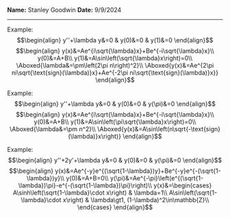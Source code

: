 **Name:** Stanley Goodwin
**Date:** 9/9/2024

---

Example:
$$\begin{align}
y''+\lambda y&=0 & y(0)&=0 & y(1)&=0
\end{align}$$
$$\begin{align}
y(x)&=Ae^{i\sqrt{\lambda}x}+Be^{-i\sqrt{\lambda}x}\\
y(0)&=A+B\\
y(1)&=A\sin\left(\sqrt{\lambda}x\right)=0\\
\Aboxed{\lambda&=\pm\left(2\pi n\right)^2}\\
\Aboxed{y(x)&=Ae^{2\pi ni\sqrt{\text{sign}(\lambda)}x}+Ae^{-2\pi ni\sqrt{\text{sign}(\lambda)}x}}
\end{align}$$

Example:
$$\begin{align}
y''+\lambda y&=0 & y(0)&=0 & y(\pi)&=0
\end{align}$$
$$\begin{align}
y(x)&=Ae^{i\sqrt{\lambda}x}+Be^{-i\sqrt{\lambda}x}\\
y(0)&=A+B\\
y(1)&=A\sin\left(\pi\sqrt{\lambda}x\right)=0\\
\Aboxed{\lambda&=\pm n^2}\\
\Aboxed{y(x)&=A\sin\left(n\sqrt{-\text{sign}(\lambda)}x\right)}
\end{align}$$


Example:
$$\begin{align}
y''+2y'+\lambda y&=0 & y(0)&=0 & y(\pi)&=0
\end{align}$$
$$\begin{align}
y(x)&=Ae^{-y}e^{(\sqrt{1-\lambda})y}+Be^{-y}e^{-(\sqrt{1-\lambda})y}\\
y(0)&=A+B=0\\
y(\pi)&=Ae^{-\pi}\left(e^{(\sqrt{1-\lambda})\pi}-e^{-(\sqrt{1-\lambda})\pi}\right)\\
y(x)&=\begin{cases}
A\sinh\left(\sqrt{1-\lambda}\cdot x\right) & \lambda=1\\
A\sin\left(\sqrt{1-\lambda}\cdot x\right) & \lambda\gt1, (1-\lambda)^2\in\mathbb{Z}\\
\end{cases}
\end{align}$$
